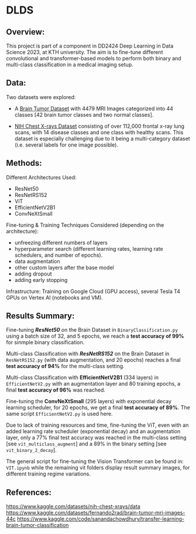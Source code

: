 # DLDS

## Overview:
This project is part of a component in DD2424 Deep Learning in Data Science 2023, at KTH university. The aim is to fine-tune different convolutional and transformer-based models to perform both binary and multi-class classification in a medical imaging setup. 



## Data: 
Two datasets were explored:

+ A [Brain Tumor Dataset](https://www.kaggle.com/datasets/fernando2rad/brain-tumor-mri-images-44c) with 4479 MRI Images categorized into 44 classes [42 brain tumor classes and two normal classes].

+ [NIH Chest X-rays Dataset](https://www.kaggle.com/datasets/nih-chest-xrays/data) consisting of over 112,000 frontal x-ray lung scans, with 14 disease classes and one class with healthy scans. This dataset is especially challenging due to it being a multi-category dataset (i.e. several labels for one image possible).



## Methods: 

Different Architectures Used: 
+ ResNet50
+ ResNetRS152
+ ViT
+ EfficientNetV2B1
+ ConvNeXtSmall
  
Fine-tuning & Training Techniques Considered (depending on the architecture): 
+ unfreezing different numbers of layers
+ hyperparameter search (different learning rates, learning rate schedulers, and number of epochs).
+ data augmentation
+ other custom layers after the base model
+ adding dropout
+ adding early stopping

Infrastructure: 
Training on Google Cloud (GPU access), several Tesla T4 GPUs on Vertex AI (notebooks and VM). 



## Results Summary: 
Fine-tuning ***ResNet50*** on the Brain Dataset in `BinaryClassification.py` using a batch size of 32, and 5 epochs, we reach a **test accuracy of 99%** for sinmple binary classification.

Multi-class Classification with ***ResNetRS152*** on the Brain Dataset in `ResNetRS152.py` (with data augmentation, and 20 epochs) reaches a final **test accuracy of 94%** for the multi-class setting.

Multi-class Classification with **EfficientNetV2B1** (334 layers) in `EfficientNetV2.py` with an augmentation layer and 80 training epochs, a final **test accuracy of 96%** was reached. 

Fine-tuning the **ConvNeXtSmall** (295 layers) with exponential decay learning scheduler, for 20 epochs, we get a final **test accuracy of 89%**. The same script `EfficientNetV2.py` is used here. 

Due to lack of training resources and time, fine-tuning the ViT, even with an added learning rate scheduler (exponential decay) and an augmentation layer, only a 77% final test accuracy was reached in the multi-class setting [see `vit_multiclass_augment`] and a 89% in the binary setting [see `vit_binary_2_decay`]. 

The general script for fine-tuning the Vision Transformer can be found in: `VIT.ipynb` while the remaining vit folders display result summary images, for different training regime variations. 



## References:
https://www.kaggle.com/datasets/nih-chest-xrays/data
https://www.kaggle.com/datasets/fernando2rad/brain-tumor-mri-images-44c
https://www.kaggle.com/code/sanandachowdhury/transfer-learning-brain-tumor-classification
